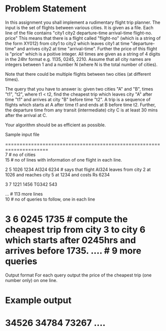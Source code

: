 # Problem Statement
In this assignment you shall implement a rudimentary flight trip planner. The input is the set of flights between various cities. It is given as a file. Each line of the file contains "city1 city2 departure-time arrival-time flight-no. price" This means that there is a flight called "flight-no" (which is a string of the form XY012) from city1 to city2 which leaves city1 at time "departure-time" and arrives city2 at time "arrival-time". Further the price of this flight is "price" which is a poitive integer. All times are given as a string of 4 digits in the 24hr format e.g. 1135, 0245, 2210. Assume that all city names are integers between 1 and a number N (where N is the total number of cities).

Note that there could be multiple flights between two cities (at different times).


The query that you have to answer is: given two cities "A" and "B", times "t1", "t2", where t1 < t2, find the cheapest trip which leaves city "A" after time "t1" and arrives at city "B" before time "t2". A trip is a sequence of flights which starts at A after time t1 and ends at B before time t2.  Further, the departure time from any transit (intermediate) city C is at least 30 mins after the arrival at C.


Your algorithm should be as efficient as possible.


Sample input file

=====================================================================  
7 # no of cities  
15 # no of lines with information of one flight in each line.

2 5 1026 1234 AI324 6234 # says that flight AI324 leaves from city 2 at 1026 and reaches city 5 at 1234 and costs Rs 6234

3 7 1221 1456 TG342 543

... # 113 more lines  
10 # no of queries to follow, one in each line

3 6 0245 1735 # compute the cheapest trip from city 3 to city 6 which starts after 0245hrs and arrives before 1735. 
.... # 9 more queries
================================================================================
Output format
For each query output the price of the cheapest trip (one number only) on one line. 

Example output
=================================================================================
34526
34784
73267
....
 ========================================================================================
